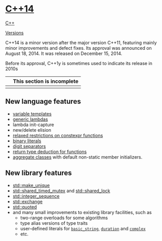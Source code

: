 # [C++14](https://en.cppreference.com/w/cpp/14)

 

[C++](https://en.cppreference.com/w/cpp)

[Versions](https://en.cppreference.com/w/cpp)

 

C++14 is a minor version after the major version C++11, featuring mainly minor improvements and defect fixes. Its approval was announced on August 18, 2014. It was released on December 15, 2014.

Before its approval, C++1y is sometimes used to indicate its release in 2010s

|      | This section is incomplete |
| ---- | -------------------------- |
|      |                            |

## New language features

- [variable templates](https://en.cppreference.com/w/cpp/language/variable_template)
- [generic lambdas](https://en.cppreference.com/w/cpp/language/lambda)
- lambda init-capture
- new/delete elision
- [relaxed restrictions on constexpr functions](https://en.cppreference.com/w/cpp/language/constexpr)
- [binary literals](https://en.cppreference.com/w/cpp/language/integer_literal)
- [digit separators](https://en.cppreference.com/w/cpp/language/integer_literal#Single_quote)
- [return type deduction for functions](https://en.cppreference.com/w/cpp/language/function#Return_type_deduction_.28since_C.2B.2B14.29)
- [aggregate classes](https://en.cppreference.com/w/cpp/language/aggregate_initialization) with default non-static member initializers.

## New library features

- [std::make_unique](https://en.cppreference.com/w/cpp/memory/unique_ptr/make_unique)
- [std::shared_timed_mutex](https://en.cppreference.com/w/cpp/thread/shared_timed_mutex) and [std::shared_lock](https://en.cppreference.com/w/cpp/thread/shared_lock)
- [std::integer_sequence](https://en.cppreference.com/w/cpp/utility/integer_sequence)
- [std::exchange](https://en.cppreference.com/w/cpp/utility/exchange)
- [std::quoted](https://en.cppreference.com/w/cpp/io/manip/quoted)
- and many small improvements to existing library facilities, such as
  - two-range overloads for some algorithms
  - type alias versions of type traits
  - user-defined literals for [`basic_string`](https://en.cppreference.com/w/cpp/string/basic_string), [`duration`](https://en.cppreference.com/w/cpp/chrono/duration) and [`complex`](https://en.cppreference.com/w/cpp/numeric/complex)
  - etc.